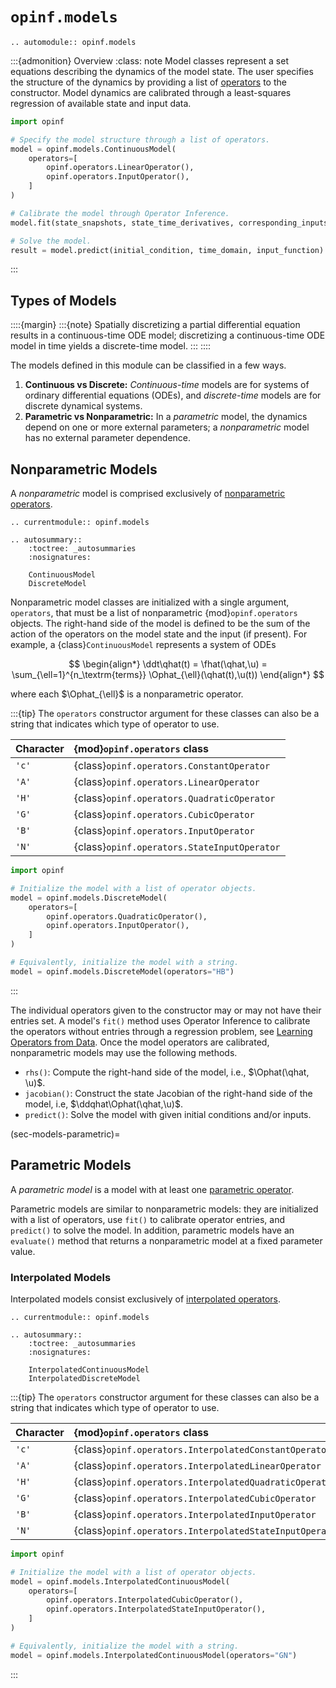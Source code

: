 # `opinf.models`

```{eval-rst}
.. automodule:: opinf.models
```

:::{admonition} Overview
:class: note
Model classes represent a set equations describing the dynamics of the model state.
The user specifies the structure of the dynamics by providing a list of [operators](opinf.operators) to the constructor.
Model dynamics are calibrated through a least-squares regression of available state and input data.

```python
import opinf

# Specify the model structure through a list of operators.
model = opinf.models.ContinuousModel(
    operators=[
        opinf.operators.LinearOperator(),
        opinf.operators.InputOperator(),
    ]
)

# Calibrate the model through Operator Inference.
model.fit(state_snapshots, state_time_derivatives, corresponding_inputs)

# Solve the model.
result = model.predict(initial_condition, time_domain, input_function)
```

:::

## Types of Models

::::{margin}
:::{note}
Spatially discretizing a partial differential equation results in a continuous-time ODE model; discretizing a continuous-time ODE model in time yields a discrete-time model.
:::
::::

The models defined in this module can be classified in a few ways.

1. **Continuous vs Discrete:** _Continuous-time_ models are for systems of ordinary differential equations (ODEs), and _discrete-time_ models are for discrete dynamical systems.
2. **Parametric vs Nonparametric:** In a _parametric_ model, the dynamics depend on one or more external parameters; a _nonparametric_ model has no external parameter dependence.

<!-- 2. **Monolithic vs Multilithic:** A _monolithic_ model defines a single set of equations for the state variable, while a _multilithic_ model defines specific equations for individual parts of the state variable. -->

## Nonparametric Models

A _nonparametric_ model is comprised exclusively of [nonparametric operators](sec-operators-nonparametric).

```{eval-rst}
.. currentmodule:: opinf.models

.. autosummary::
    :toctree: _autosummaries
    :nosignatures:

    ContinuousModel
    DiscreteModel
```

Nonparametric model classes are initialized with a single argument, `operators`, that must be a list of nonparametric {mod}`opinf.operators` objects.
The right-hand side of the model is defined to be the sum of the action of the operators on the model state and the input (if present).
For example, a {class}`ContinuousModel` represents a system of ODEs

$$
\begin{align*}
   \ddt\qhat(t)
   = \fhat(\qhat,\u)
   = \sum_{\ell=1}^{n_\textrm{terms}}
   \Ophat_{\ell}(\qhat(t),\u(t))
\end{align*}
$$

where each $\Ophat_{\ell}$ is a nonparametric operator.

:::{tip}
The `operators` constructor argument for these classes can also be a string that indicates which type of operator to use.

| Character | {mod}`opinf.operators` class |
| :-------- | :------------------------------- |
| `'c'` | {class}`opinf.operators.ConstantOperator` |
| `'A'` | {class}`opinf.operators.LinearOperator` |
| `'H'` | {class}`opinf.operators.QuadraticOperator` |
| `'G'` | {class}`opinf.operators.CubicOperator` |
| `'B'` | {class}`opinf.operators.InputOperator` |
| `'N'` | {class}`opinf.operators.StateInputOperator` |

```python
import opinf

# Initialize the model with a list of operator objects.
model = opinf.models.DiscreteModel(
    operators=[
        opinf.operators.QuadraticOperator(),
        opinf.operators.InputOperator(),
    ]
)

# Equivalently, initialize the model with a string.
model = opinf.models.DiscreteModel(operators="HB")
```

:::

The individual operators given to the constructor may or may not have their entries set.
A model's `fit()` method uses Operator Inference to calibrate the operators without entries through a regression problem, see [Learning Operators from Data](sec-operators-calibration).
Once the model operators are calibrated, nonparametric models may use the following methods.

- `rhs()`: Compute the right-hand side of the model, i.e., $\Ophat(\qhat, \u)$.
- `jacobian()`: Construct the state Jacobian of the right-hand side of the model, i.e, $\ddqhat\Ophat(\qhat,\u)$.
- `predict()`: Solve the model with given initial conditions and/or inputs.

(sec-models-parametric)=
## Parametric Models

A _parametric model_ is a model with at least one [parametric operator](sec-operators-parametric).

Parametric models are similar to nonparametric models: they are initialized with a list of operators, use `fit()` to calibrate operator entries, and `predict()` to solve the model.
In addition, parametric models have an `evaluate()` method that returns a nonparametric model at a fixed parameter value.

### Interpolated Models

Interpolated models consist exclusively of [interpolated operators](sec-operators-interpolated).

```{eval-rst}
.. currentmodule:: opinf.models

.. autosummary::
    :toctree: _autosummaries
    :nosignatures:

    InterpolatedContinuousModel
    InterpolatedDiscreteModel
```

:::{tip}
The `operators` constructor argument for these classes can also be a string that indicates which type of operator to use.

| Character | {mod}`opinf.operators` class |
| :-------- | :------------------------------- |
| `'c'` | {class}`opinf.operators.InterpolatedConstantOperator` |
| `'A'` | {class}`opinf.operators.InterpolatedLinearOperator` |
| `'H'` | {class}`opinf.operators.InterpolatedQuadraticOperator` |
| `'G'` | {class}`opinf.operators.InterpolatedCubicOperator` |
| `'B'` | {class}`opinf.operators.InterpolatedInputOperator` |
| `'N'` | {class}`opinf.operators.InterpolatedStateInputOperator` |

```python
import opinf

# Initialize the model with a list of operator objects.
model = opinf.models.InterpolatedContinuousModel(
    operators=[
        opinf.operators.InterpolatedCubicOperator(),
        opinf.operators.InterpolatedStateInputOperator(),
    ]
)

# Equivalently, initialize the model with a string.
model = opinf.models.InterpolatedContinuousModel(operators="GN")
```

:::

<!--
These classes represent models without a block sparsity structure.
Use [multilithic models](sec-models-multilithic) to encode more specific system structure.
-->

<!--
(sec-models-multilithic)=
## Nonparametric Multilithic Models

- `operators` is a list of lists of nonparametric multilithic operators
- Dimension attribute: `rs` and `r = sum(rs)`
-->

<!--
:::{dropdown} Multilithic System Example: Linear Hamiltonian System
:class: tip

Consider the system of ODEs given by

$$
\begin{align*}
    \frac{\text{d}}{\text{d}t}\q(t)
    = \frac{\text{d}}{\text{d}t}\left[\begin{array}{c}
    \q_{0}(t) \\ \q_{1}(t)
    \end{array}\right]
    = \left[\begin{array}{cc}
    \mathbf{0} & \A_{0,1} \\ \A_{1,0} & \mathbf{0}
    \end{array}\right]\left[\begin{array}{c}
    \q_{0}(t) \\ \q_{1}(t)
    \end{array}\right]
    = \A\q(t),
\end{align*}
$$

where $\q_{0}(t),\q_{1}(t)\in\RR^{n/2}$, $\A_{0,1},\A_{1,0}\in\RR^{n/2\times n/2}$, and

$$
\begin{align*}
    \q(t) = \left[\begin{array}{c}
    \q_{0}(t) \\ \q_{1}(t)
    \end{array}\right]\in\RR^{n},
    \qquad
    \A = \left[\begin{array}{cc}
    \mathbf{0} & \A_{0,1} \\ \A_{1,0} & \mathbf{0}
    \end{array}\right]\in\RR^{n\times n}.
\end{align*}
$$

If a monolithic dimensionality reduction technique is used, the structure of the system is lost:
approximating $\q(t) \approx \Vr\qhat$ where $\qhat(t)\in\RR^{r}$ and $\Vr\in\RR^{n\times r}$ has orthogonal columns,
Galerkin projection leads to the model

$$
\begin{align*}
    \frac{\text{d}}{\text{d}t}\qhat(t)
    = \Ahat\qhat(t),
    \qquad
    \Ahat = \Vr\trp\A\Vr.
\end{align*}
$$

In most cases, $\Ahat$ will be dense and not have the block structure of $\A$.
Alternatively, consider the multilithic approximation $\q_{0}(t) \approx \mathbf{V}_{0}\qhat_{0}$ and $\q_{1}(t) \approx \mathbf{V}_{1}\qhat_{1}$ where $\qhat_{0},\qhat_{1}\in\RR^{r/2}$ and $\mathbf{V}_{0},\mathbf{V}_{1}\in\RR^{n/2\times r/2}$, i.e.,

$$
\begin{align*}
    \q(t)
    = \left[\begin{array}{c}
    \q_{0}(t) \\ \q_{1}(t)
    \end{array}\right]
    \approx
    \left[\begin{array}{cc}
    \mathbf{V}_{0} & \mathbf{0} \\ \mathbf{0} & \mathbf{V}_{1}
    \end{array}\right]
    \left[\begin{array}{c}
    \qhat_{0}(t) \\ \qhat_{1}(t)
    \end{array}\right].
\end{align*}
$$

In this case, Galerkin projection produces a Model
$\ddt\qhat(t) = \Ahat\qhat(t)$ as before, but now with

$$
\begin{align*}
    \Ahat
    = \left[\begin{array}{cc}
    \mathbf{V}_{0} & \mathbf{0} \\ \mathbf{0} & \mathbf{V}_{1}
    \end{array}\right]\trp
    \left[\begin{array}{cc}
    \mathbf{0} & \A_{0,1} \\ \A_{1,0} & \mathbf{0}
    \end{array}\right]
    \left[\begin{array}{cc}
    \mathbf{V}_{0} & \mathbf{0} \\ \mathbf{0} & \mathbf{V}_{1}
    \end{array}\right]
    =
    \left[\begin{array}{cc}
    \mathbf{0} & \mathbf{V}_{0}\trp\A_{0,1}\mathbf{V}_{1}
    \\
    \mathbf{V}_{1}\trp\A_{1,0}\mathbf{V}_{0} & \mathbf{0}
    \end{array}\right],
\end{align*}
$$

which has the same block structure as $\A$.
:::
-->
